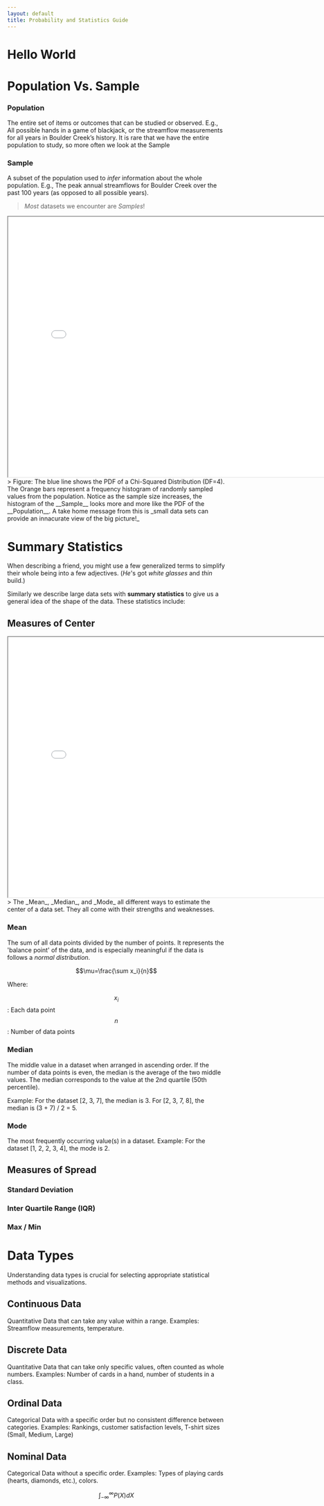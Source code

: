 ```yaml
---
layout: default
title: Probability and Statistics Guide
---
```



Hello World
===========

Population Vs. Sample
=====================

### Population

The entire set of items or outcomes that can be studied or observed.
E.g., All possible hands in a game of blackjack, or the streamflow measurements for all years in Boulder Creek’s history. It is rare that we have the entire population to study, so more often we look at the Sample

### Sample
A subset of the population used to _infer_ information about the whole population.
E.g., The peak annual streamflows for Boulder Creek over the past 100 years (as opposed to all possible years).

> _Most_ datasets we encounter are _Samples_!


<iframe src="Figures/chi_squared_interactive.html" width="800" height="600"></iframe>
> Figure: The blue line shows the PDF of a Chi-Squared Distribution (DF=4). The Orange bars represent a frequency histogram of randomly sampled values from the population. Notice as the sample size increases, the histogram of the __Sample__ looks more and more like the PDF of the __Population__. A take home message from this is _small data sets can provide an innacurate view of the big picture!_

Summary Statistics
==================
When describing a friend, you might use a few generalized terms to simplify their whole being into a few adjectives. (_He_'s got _white glasses_ and _thin_ build.)

Similarly we describe large data sets with __summary statistics__ to give us a general idea of the shape of the data. These statistics include:

Measures of Center
----
<iframe src="Figures/chi_squared_pdf_corrected_mode.html" width="800" height="600"></iframe>
> The _Mean_, _Median_, and _Mode_ all different ways to estimate the center of a data set. They all come with their strengths and weaknesses.

### Mean

The sum of all data points divided by the number of points. It represents the 'balance point' of the data, and is especially meaningful if the data is follows a _normal distribution_.

$$\mu=\frac{\sum x_i}{n}$$


Where:


$$x_i$$: Each data point
$$n$$: Number of data points


### Median

The middle value in a dataset when arranged in ascending order. If the number of data points is even, the median is the average of the two middle values. The median corresponds to the value at the 2nd quartile (50th percentile).

Example: For the dataset [2, 3, 7], the median is 3. For [2, 3, 7, 8], the median is (3 + 7) / 2 = 5.


### Mode

The most frequently occurring value(s) in a dataset.
Example: For the dataset [1, 2, 2, 3, 4], the mode is 2. 


Measures of Spread
---

### Standard Deviation

### Inter Quartile Range (IQR)

### Max / Min

Data Types
==========
Understanding data types is crucial for selecting appropriate statistical methods and visualizations.

## Continuous Data
Quantitative Data that can take any value within a range. Examples: Streamflow measurements, temperature.
## Discrete Data
Quantitative Data that can take only specific values, often counted as whole numbers. Examples: Number of cards in a hand, number of students in a class.
## Ordinal Data
Categorical Data with a specific order but no consistent difference between categories. Examples: Rankings, customer satisfaction levels, T-shirt sizes (Small, Medium, Large)
## Nominal Data
Categorical Data without a specific order. Examples: Types of playing cards (hearts, diamonds, etc.), colors.





$$ \int_{-\infty}^{\infty} P(X) dX$$


